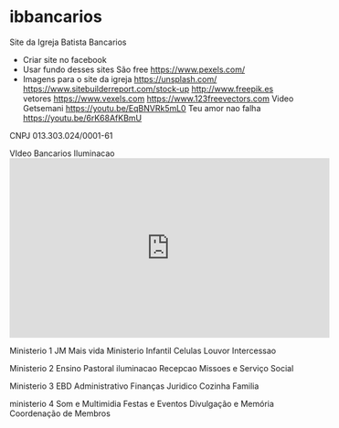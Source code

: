 # ibbancarios
Site da Igreja Batista Bancarios


   

  - Criar site no facebook
  - Usar fundo desses sites São free https://www.pexels.com/
  - Imagens para o site da igreja https://unsplash.com/ https://www.sitebuilderreport.com/stock-up
  http://www.freepik.es vetores https://www.vexels.com https://www.123freevectors.com
  Video Getsemani https://youtu.be/EqBNVRk5mL0
  Teu amor nao falha https://youtu.be/6rK68AfKBmU

  CNPJ 013.303.024/0001-61
  

  VIdeo Bancarios Iluminacao <iframe width="560" height="315" src="https://www.youtube.com/embed/HYGZUNdNehw" frameborder="0" allow="accelerometer; autoplay; encrypted-media; gyroscope; picture-in-picture" allowfullscreen></iframe>

Ministerio 1
JM
Mais vida
Ministerio Infantil
Celulas
Louvor
Intercessao

Ministerio 2
Ensino
Pastoral
iluminacao
Recepcao
Missoes e Serviço Social

Ministerio 3
EBD
Administrativo
Finanças
Juridico
Cozinha
Familia

ministerio 4
Som e Multimidia
Festas e Eventos
Divulgação e Memória
Coordenação de Membros


